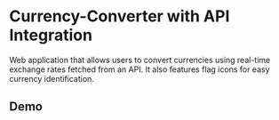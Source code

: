 # Currency-Converter with API Integration

Web application that allows users to convert currencies using real-time exchange rates fetched from an API. It also features flag icons for easy currency identification.

## Demo
